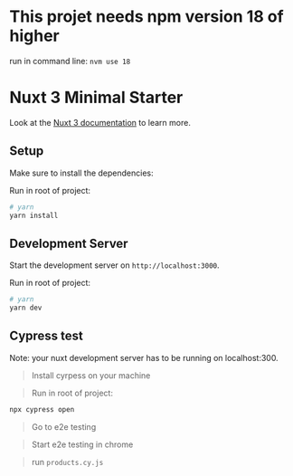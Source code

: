 # This projet needs npm version 18 of higher

run in command line:
`nvm use 18`

# Nuxt 3 Minimal Starter

Look at the [Nuxt 3 documentation](https://nuxt.com/docs/getting-started/introduction) to learn more.

## Setup

Make sure to install the dependencies:

Run in root of project:

```bash
# yarn
yarn install
```

## Development Server

Start the development server on `http://localhost:3000`.

Run in root of project:

```bash
# yarn
yarn dev
```

## Cypress test

Note: your nuxt development server has to be running on localhost:300.

> Install cyrpess on your machine

> Run in root of project:

```bash
npx cypress open
```

> Go to e2e testing

> Start e2e testing in chrome

> run `products.cy.js`
